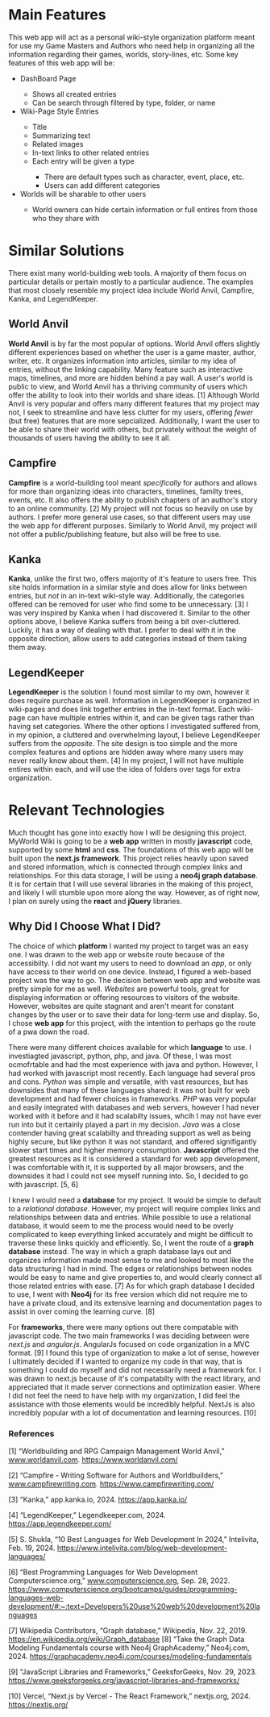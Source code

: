 # Main Features

This web app will act as a personal wiki-style organization platform meant for use my Game Masters and Authors who need help in organizing all the information regarding their games, worlds, story-lines, etc. Some key features of this web app will be:
<ul>
  <li>DashBoard Page</li>
  <ul>
    <li>Shows all created entries</li>
    <li>Can be search through filtered by type, folder, or name</li>
  </ul>
  <li>Wiki-Page Style Entries</li>
  <ul>
    <li>Title</li>
    <li>Summarizing text</li>
    <li>Related images</li>
    <li>In-text links to other related entries</li>
    <li>Each entry will be given a type</li>
    <ul>
      <li>There are default types such as character, event, place, etc.</li>
      <li>Users can add different categories</li>
    </ul>
  </ul>
  <li>Worlds will be sharable to other users</li>
  <ul>
    <li>World owners can hide certain information or full entires from those who they share with</li>
  </ul>
</ul>

# Similar Solutions

There exist many world-building web tools. A majority of them focus on particular details or pertain mostly to a particular audience. The examples that most closely resemble my project idea include World Anvil, Campfire, Kanka, and LegendKeeper. 

## World Anvil

**World Anvil** is by far the most popular of options. World Anvil offers slightly different experiences based on whether the user is a game master, author, writer, etc. It organizes information into articles, similar to my idea of entries, without the linking capability. Many feature such as interactive maps, timelines, and more are hidden behind a pay wall. A user's world is public to view, and World Anvil has a thriving community of users which offer the ability to look into their worlds and share ideas. [1] Although World Anvil is very popular and offers many different features that my project may not, I seek to streamline and have less clutter for my users, offering *fewer* (but free) features that are more sepcialized. Additionally, I want the user to be able to share their world with others, but privately without the weight of thousands of users having the ability to see it all.

## Campfire

**Campfire** is a world-building tool meant *specifically* for authors and allows for more than organizing ideas into characters, timelines, familty trees, events, etc. It also offers the ability to publish chapters of an author's story to an online community. [2] My project will not focus so heavily on use by authors. I prefer more general use cases, so that different users may use the web app for different purposes. Similarly to World Anvil, my project will not offer a public/publishing feature, but also will be free to use.

## Kanka

**Kanka**, unlike the first two, offers majority of it's feature to users free. This site holds information in a similar style and does allow for links between entries, but *not* in an in-text wiki-style way. Additionally, the categories offered can be removed for user who find some to be unnecessary. [3] I was very inspired by Kanka when I had discovered it. Similar to the other options above, I believe Kanka suffers from being a bit over-cluttered. Luckily, it has a way of dealing with that. I prefer to deal with it in the opposite direction, allow users to add categories instead of them taking them away.

## LegendKeeper

**LegendKeeper** is the solution I found most similar to my own, however it does require purchase as well. Information in LegendKeeper is organized in wiki-pages and does link together entries in the in-text format. Each wiki-page can have multiple entries within it, and can be given tags rather than having set categories. Where the other options I investigated suffered from, in my opinion, a cluttered and overwhelming layout, I believe LegendKeeper suffers from the *opposite*. The site design is too simple and the more complex features and options are hidden away where many users may never really know about them. [4] In my project, I will not have multiple entires within each, and will use the idea of folders over tags for extra organization.


# Relevant Technologies

Much thought has gone into exactly how I will be designing this project. MyWorld Wiki is going to be a **web app** written in mostly **javascript** code, supported by some **html** and **css**. The foundations of this web app will be built upon the **next.js framework**. This project relies heavily upon saved and stored information, which is connected through complex links and relationships. For this data storage, I will be using a **neo4j graph database**. It is for certain that I will use several libraries in the making of this project, and likely I will stumble upon more along the way. However, as of right now, I plan on surely using the **react** and **jQuery** libraries.

## Why Did I Choose What I Did?

The choice of which **platform** I wanted my project to target was an easy one. I was drawn to the web app or website route because of the accessibilty. I did not want my users to need to download an *app*, or only have access to their world on one device. Instead, I figured a web-based project was the way to go. The decision between web app and website was pretty simple for me as well. *Websites* are powerful tools, great for displaying information or offering resources to visitors of the website. However, websites are quite stagnant and aren't meant for constant changes by the user or to save their data for long-term use and display. So, I chose **web app** for this project, with the intention to perhaps go the route of a pwa down the road.

There were many different choices available for which **language** to use. I investiagted javascript, python, php, and java. Of these, I was most ocmofrtable and had the most experience with java and python. However, I had worked with javascript most recently. Each language had several pros and cons. *Python* was simple and versatile, with vast resources, but has downsides that many of these languages shared: it was not built for web development and had fewer choices in frameworks. *PHP* was very popular and easily integrated with databases and web servers, however I had never worked with it before and it had scalabilty issues, whcih I may not have ever run into but it certainly played a part in my decision. *Java* was a close contender having great scalabilty and threading support as well as being highly secure, but like python it was not standard, and offered signifigantly slower start times and higher memory consumption. **Javascript** offered the greatest resources as it is considered a standard for web app development, I was comfortable with it, it is supported by all major browsers, and the downsides it had I could not see myself running into. So, I decided to go with javascript. [5, 6]

I knew I would need a **database** for my project. It would be simple to default to a *relational database*. However, my project will require complex links and relationships between data and entries. While possible to use a relational database, it would seem to me the process would need to be overly complicated to keep everything linked accurately and might be difficult to traverse these links quickly and efficiently. So, I went the route of a **graph database** instead. The way in which a graph database lays out and organizes information made most sense to me and looked to most like the data structuring I had in mind. The edges or relationships between nodes would be easy to name and give properties to, and would clearly connect all those related entries with ease. [7] As for which graph database I decided to use, I went with **Neo4j** for its free version which did not require me to have a private cloud, and its extensive learning and documentation pages to assist in over coming the learning curve. [8]

For **frameworks**, there were many options out there compatable with javascript code. The two main frameworks I was deciding between were *next.js* and *angular.js*. AngularJs focused on code organization in a MVC format. [9] I found this type of organization to make a lot of sense, however I ultimately decided if I wanted to organize my code in that way, that is something I could do myself and did not necessarily need a framework for. I was drawn to next.js because of it's compatabilty with the react library, and appreciated that it made server connections and optimization easier. Where I did not feel the need to have help with my organization, I did feel the assistance with those elements would be incredibly helpful. NextJs is also incredibly popular with a lot of documentation and learning resources. [10]

### References

[1] “Worldbuilding and RPG Campaign Management World Anvil,” www.worldanvil.com. https://www.worldanvil.com/

[2] “Campfire - Writing Software for Authors and Worldbuilders,” www.campfirewriting.com. https://www.campfirewriting.com/

[3] “Kanka,” app.kanka.io, 2024. https://app.kanka.io/

[4] “LegendKeeper,” Legendkeeper.com, 2024. https://app.legendkeeper.com/‌

[5] S. Shukla, “10 Best Languages for Web Development In 2024,” Intelivita, Feb. 19, 2024. https://www.intelivita.com/blog/web-development-languages/

[6] “Best Programming Languages for Web Development Computerscience.org,” www.computerscience.org, Sep. 28, 2022. https://www.computerscience.org/bootcamps/guides/programming-languages-web-development/#:~:text=Developers%20use%20web%20development%20languages

[7] Wikipedia Contributors, “Graph database,” Wikipedia, Nov. 22, 2019. https://en.wikipedia.org/wiki/Graph_database
‌
‌[8] “Take the Graph Data Modeling Fundamentals course with Neo4j GraphAcademy,” Neo4j.com, 2024. https://graphacademy.neo4j.com/courses/modeling-fundamentals 

[9] “JavaScript Libraries and Frameworks,” GeeksforGeeks, Nov. 29, 2023. https://www.geeksforgeeks.org/javascript-libraries-and-frameworks/

[10] Vercel, “Next.js by Vercel - The React Framework,” nextjs.org, 2024. https://nextjs.org/
‌

‌
